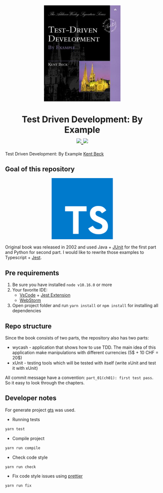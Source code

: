 <p align="center">
  <a href="https://www.amazon.com/Test-Driven-Development-Kent-Beck/dp/0321146530">
    <img alt="TDD " src="/doc/book-cover.jpg" width="250" />
  </a>
</p>
<h1 align="center">
 Test Driven Development: By Example<br>
 <a href="https://travis-ci.org">
    <img src="https://travis-ci.org/artem-galas/tdd-wycash-ts.svg?branch=master">
 </a>
 <a href="https://github.com/google/gts">
    <img src="https://img.shields.io/badge/code%20style-google-blueviolet.svg">
 </a>
</h1>

Test Driven Development: By Example [Kent Beck](https://www.kentbeck.com/)

## Goal of this repository
<p align="center">
  <a href="https://www.typescriptlang.org/">
    <img
      alt="Typescript"
      src="./doc/ts-logo.png"
      width="200"
    />
  </a>
</p>

Original book was released in 2002 and used Java + [JUnit](https://junit.org/junit5/) for the first part and Python for second part. 
I would like to rewrite those examples to Typescript + [Jest](https://jestjs.io/).

## Pre requirements
1. Be sure you have installed `node v10.16.0` or more
2. Your favorite IDE:
    - [VsCode](https://code.visualstudio.com/) + [Jest Extension](https://marketplace.visualstudio.com/items?itemName=Orta.vscode-jest)
    - [WebStorm](https://www.jetbrains.com/webstorm/)
3. Open project folder and run `yarn install` or `npm install` for installing all dependencies

## Repo structure
Since the book consists of two parts, the repository also has two parts:
- wycash - application that shows how to use TDD. 
The main idea of this application make manipulations with different currencies (5$ + 10 CHF = 20$) 
- xUnit - testing tools which will be tested with itself (write xUnit and test it with xUnit)

All commit message have a convention: `part_01(ch01): first test pass`. 
So it easy to look through the chapters.

## Developer notes
For generate project [gts](https://github.com/google/gts) was used.

- Running tests
```bash
yarn test
```
- Compile project
```bash
yarn run compile
```
- Check code style
```bash
yarn run check
```
- Fix code style issues using [prettier](https://prettier.io/)
```bash
yarn run fix
```
